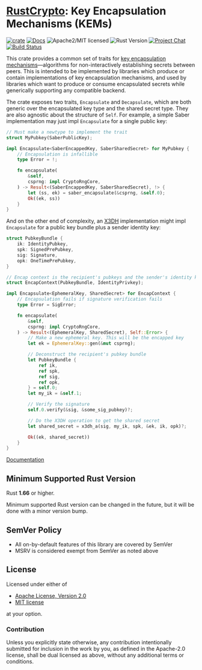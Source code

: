# [RustCrypto]: Key Encapsulation Mechanisms (KEMs)

[![crate][crate-image]][crate-link]
[![Docs][docs-image]][docs-link]
![Apache2/MIT licensed][license-image]
![Rust Version][rustc-image]
[![Project Chat][chat-image]][chat-link]
[![Build Status][build-image]][build-link]

This crate provides a common set of traits for [key encapsulation mechanisms][1]—algorithms for non-interactively establishing secrets between peers. This is intended to be implemented by libraries which produce or contain implementations of key encapsulation mechanisms, and used by libraries which want to produce or consume encapsulated secrets while generically supporting any compatible backend.

The crate exposes two traits, `Encapsulate` and `Decapsulate`, which are both generic over the encapsulated key type and the shared secret type. They are also agnostic about the structure of `Self`. For example, a simple Saber implementation may just impl `Encapsulate` for a single public key:
```rust
// Must make a newtype to implement the trait
struct MyPubkey(SaberPublicKey);

impl Encapsulate<SaberEncappedKey, SaberSharedSecret> for MyPubkey {
    // Encapsulation is infallible
    type Error = !;

    fn encapsulate(
        &self,
        csprng: impl CryptoRngCore,
    ) -> Result<(SaberEncappedKey, SaberSharedSecret), !> {
        let (ss, ek) = saber_encapsulate(&csprng, &self.0);
        Ok((ek, ss))
    }
}
```
And on the other end of complexity, an [X3DH](https://www.signal.org/docs/specifications/x3dh/) implementation might impl `Encapsulate` for a public key bundle plus a sender identity key:
```rust
struct PubkeyBundle {
    ik: IdentityPubkey,
    spk: SignedPrePubkey,
    sig: Signature,
    opk: OneTimePrePubkey,
}

// Encap context is the recipient's pubkeys and the sender's identity key
struct EncapContext(PubkeyBundle, IdentityPrivkey);

impl Encapsulate<EphemeralKey, SharedSecret> for EncapContext {
    // Encapsulation fails if signature verification fails
    type Error = SigError;

    fn encapsulate(
        &self,
        csprng: impl CryptoRngCore,
    ) -> Result<(EphemeralKey, SharedSecret), Self::Error> {
        // Make a new ephemeral key. This will be the encapped key
        let ek = EphemeralKey::gen(&mut csprng);

        // Deconstruct the recipient's pubkey bundle
        let PubkeyBundle {
            ref ik,
            ref spk,
            ref sig,
            ref opk,
        } = self.0;
        let my_ik = &self.1;

        // Verify the signature
        self.0.verify(&sig, &some_sig_pubkey)?;

        // Do the X3DH operation to get the shared secret
        let shared_secret = x3dh_a(sig, my_ik, spk, &ek, ik, opk)?;

        Ok((ek, shared_secret))
    }
}
```

[Documentation][docs-link]

## Minimum Supported Rust Version

Rust **1.66** or higher.

Minimum supported Rust version can be changed in the future, but it will be
done with a minor version bump.

## SemVer Policy

- All on-by-default features of this library are covered by SemVer
- MSRV is considered exempt from SemVer as noted above

## License

Licensed under either of

 * [Apache License, Version 2.0](http://www.apache.org/licenses/LICENSE-2.0)
 * [MIT license](http://opensource.org/licenses/MIT)

at your option.

### Contribution

Unless you explicitly state otherwise, any contribution intentionally submitted
for inclusion in the work by you, as defined in the Apache-2.0 license, shall be
dual licensed as above, without any additional terms or conditions.

[//]: # (badges)

[crate-image]: https://img.shields.io/crates/v/kem.svg
[crate-link]: https://crates.io/crates/kem
[docs-image]: https://docs.rs/kem/badge.svg
[docs-link]: https://docs.rs/kem/
[license-image]: https://img.shields.io/badge/license-Apache2.0/MIT-blue.svg
[rustc-image]: https://img.shields.io/badge/rustc-1.66+-blue.svg
[chat-image]: https://img.shields.io/badge/zulip-join_chat-blue.svg
[chat-link]: https://rustcrypto.zulipchat.com/#narrow/stream/260048-signatures
[build-image]: https://github.com/RustCrypto/traits/workflows/kem/badge.svg?branch=master&event=push
[build-link]: https://github.com/RustCrypto/traits/actions?query=workflow%3Akem

[//]: # (links)

[RustCrypto]: https://github.com/RustCrypto
[1]: https://en.wikipedia.org/wiki/Key_encapsulation
